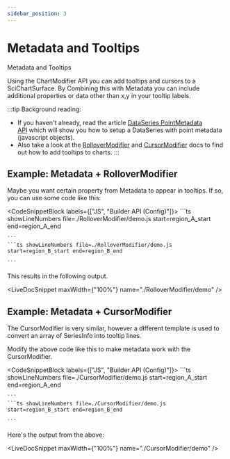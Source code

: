```yaml
---
sidebar_position: 3
---
```


# Metadata and Tooltips

Metadata and Tooltips

Using the ChartModifier API you can add tooltips and cursors to a SciChartSurface. By Combining this with Metadata you can include additional properties or data other than x,y in your tooltip labels.

:::tip
Background reading: 

*   If you haven't already, read the article [DataSeries PointMetadata API](/docs/2d-charts/chart-types/point-metadata-api/point-metadata-api-overview) which will show you how to setup a DataSeries with point metadata (javascript objects).
*   Also take a look at the [RolloverModifier](/docs/2d-charts/chart-modifier-api/rollover-modifier) and [CursorModifier](/docs/2d-charts/chart-modifier-api/cursor-modifier/cursor-modifier-overview) docs to find out how to add tooltips to charts.
:::

Example: Metadata + RolloverModifier
------------------------------------

Maybe you want certain property from Metadata to appear in tooltips. If so, you can use some code like this:

<CodeSnippetBlock labels={["JS", "Builder API (Config)"]}>
    ```ts showLineNumbers file=./RolloverModifier/demo.js start=region_A_start end=region_A_end

    ```
    ```ts showLineNumbers file=./RolloverModifier/demo.js start=region_B_start end=region_B_end

    ```

</CodeSnippetBlock>

This results in the following output.

<LiveDocSnippet maxWidth={"100%"} name="./RolloverModifier/demo" />

Example: Metadata + CursorModifier
----------------------------------

The CursorModifier is very similar, however a different template is used to convert an array of SeriesInfo into tooltip lines.

Modify the above code like this to make metadata work with the CursorModifier.

<CodeSnippetBlock labels={["JS", "Builder API (Config)"]}>
    ```ts showLineNumbers file=./CursorModifier/demo.js start=region_A_start end=region_A_end

    ```
    ```ts showLineNumbers file=./CursorModifier/demo.js start=region_B_start end=region_B_end

    ```

</CodeSnippetBlock>

Here's the output from the above:

<LiveDocSnippet maxWidth={"100%"} name="./CursorModifier/demo" />
